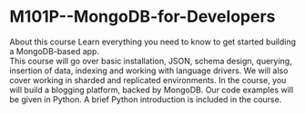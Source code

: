 M101P--MongoDB-for-Developers
=============================


About this course  Learn everything you need to know to get started building a MongoDB-based app.  
This course will go over basic installation, JSON, schema design, querying, insertion of data, indexing and 
working with language drivers. We will also cover working in sharded and replicated environments. In the course, 
you will build a blogging platform, backed by MongoDB. Our code examples will be given in Python. A brief Python 
introduction is included in the course.


